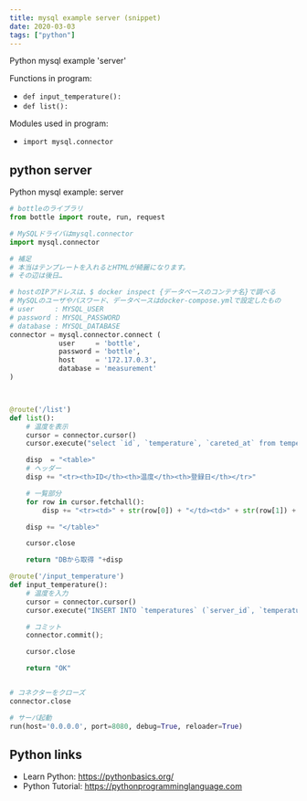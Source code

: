 ```yaml
---
title: mysql example server (snippet)
date: 2020-03-03
tags: ["python"]
---
```

Python mysql example 'server'

Functions in program: 
* `def input_temperature():`
* `def list():`

Modules used in program: 
* `import mysql.connector`

## python server

Python mysql example: server

```python
# bottleのライブラリ
from bottle import route, run, request

# MySQLドライバはmysql.connector
import mysql.connector

# 補足
# 本当はテンプレートを入れるとHTMLが綺麗になります。
# その辺は後日…

# hostのIPアドレスは、$ docker inspect {データベースのコンテナ名}で調べる
# MySQLのユーザやパスワード、データベースはdocker-compose.ymlで設定したもの
# user     : MYSQL_USER
# password : MYSQL_PASSWORD
# database : MYSQL_DATABASE
connector = mysql.connector.connect (
            user     = 'bottle',
            password = 'bottle',
            host     = '172.17.0.3',
            database = 'measurement'
)



@route('/list')
def list():
    # 温度を表示
    cursor = connector.cursor()
    cursor.execute("select `id`, `temperature`, `careted_at` from temperatures")

    disp  = "<table>"
    # ヘッダー
    disp += "<tr><th>ID</th><th>温度</th><th>登録日</th></tr>"

    # 一覧部分
    for row in cursor.fetchall():
        disp += "<tr><td>" + str(row[0]) + "</td><td>" + str(row[1]) + "</td><td>" + str(row[2]) + "</td></tr>"

    disp += "</table>"

    cursor.close

    return "DBから取得 "+disp

@route('/input_temperature')
def input_temperature():
    # 温度を入力
    cursor = connector.cursor()
    cursor.execute("INSERT INTO `temperatures` (`server_id`, `temperature`, `careted_at`, `careted_user`, `updated_at`, `updated_user`) VALUES (" + request.query.server_id + ", " + request.query.temperature + ", NOW(), " + request.query.user_id + ", NOW(), " + request.query.user_id + ")")

    # コミット
    connector.commit();

    cursor.close

    return "OK"


# コネクターをクローズ
connector.close

# サーバ起動
run(host='0.0.0.0', port=8080, debug=True, reloader=True)


```

## Python links

- Learn Python: https://pythonbasics.org/
- Python Tutorial: https://pythonprogramminglanguage.com
